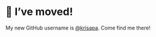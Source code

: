 # 🚚 I’ve moved!

My new GitHub username is [@krisapa](https://github.com/krisapa). Come find me there!
